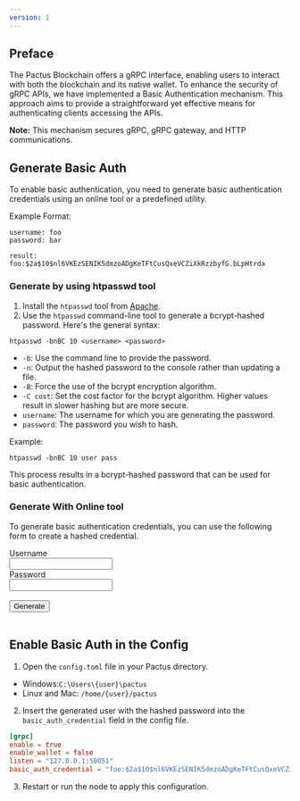 ```yaml
---
version: 1
---
```


## Preface

The Pactus Blockchain offers a gRPC interface, enabling users to interact with both the blockchain
and its native wallet. To enhance the security of gRPC APIs, we have implemented a Basic Authentication
mechanism. This approach aims to provide a straightforward yet effective means for authenticating clients accessing the APIs.

**Note:** This mechanism secures gRPC, gRPC gateway, and HTTP communications.

## Generate Basic Auth

To enable basic authentication, you need to generate basic authentication credentials using an online
tool or a predefined utility.

Example Format:

```shell
username: foo
password: bar

result: foo:$2a$10$nl6VKEzSENIK5dmzoADgKeTFtCusQxeVCZiXkRzzbyfG.bLpHtrda
```

### Generate by using htpasswd tool

1. Install the `htpasswd` tool from [Apache](https://httpd.apache.org/docs/2.4/programs/htpasswd.html).
2. Use the `htpasswd` command-line tool to generate a bcrypt-hashed password. Here's the general syntax:

```shell
htpasswd -bnBC 10 <username> <password>
```

- `-b`: Use the command line to provide the password.
- `-n`: Output the hashed password to the console rather than updating a file.
- `-B`: Force the use of the bcrypt encryption algorithm.
- `-C cost`: Set the cost factor for the bcrypt algorithm. Higher values result in slower hashing but are more secure.
- `username`: The username for which you are generating the password.
- `password`: The password you wish to hash.

Example:

```shell
htpasswd -bnBC 10 user pass
```

This process results in a bcrypt-hashed password that can be used for basic authentication.

### Generate With Online tool

To generate basic authentication credentials, you can use the following form to create a hashed credential.

<script src="https://cdnjs.cloudflare.com/ajax/libs/bcryptjs/2.4.3/bcrypt.min.js"
integrity="sha512-DNI/FJdkfyeuPUal7lDkRVg0mFY2n4IZJJYqPbQWLL0COxLi6G6nmf5gr1vW1Bd4wYC09hOvZVsSclfXxUTU/w=="
crossorigin="anonymous" referrerpolicy="no-referrer"></script>
<script>
      function generateHtpasswd() {
        var username = document.getElementById("username").value;
        var password = document.getElementById("password").value;
        var bcrypt = dcodeIO.bcrypt;
        // Generate salt
        var salt = bcrypt.genSaltSync(10);

        // Hash the password
        var hash = bcrypt.hashSync(password, salt);

        // Output the htpasswd format
        var htpasswd = username + ":" + hash;
        document.getElementById("output").innerHTML =
          "<pre>" + htpasswd + "</pre>";

      }

</script>

<form id="passwdForm">
  <label for="username">Username</label><br />
  <input type="text" id="username" name="username" /><br />
  <label for="password">Password</label><br />
  <input type="password" id="password" name="password" /><br /><br />
  <button type="button" onclick="generateHtpasswd()">
    Generate
  </button>
<br>
<br>
<p id="output"></p>
</form>

## Enable Basic Auth in the Config

1. Open the `config.toml` file in your Pactus directory.

- Windows:`C:\Users\{user}\pactus`
- Linux and Mac: `/home/{user}/pactus`

2. Insert the generated user with the hashed password into the `basic_auth_credential` field in the config file.

```toml
[grpc]
enable = true
enable_wallet = false
listen = "127.0.0.1:50051"
basic_auth_credential = "foo:$2a$10$nl6VKEzSENIK5dmzoADgKeTFtCusQxeVCZiXkRzzbyfG.bLpHtrda"
```

3. Restart or run the node to apply this configuration.
